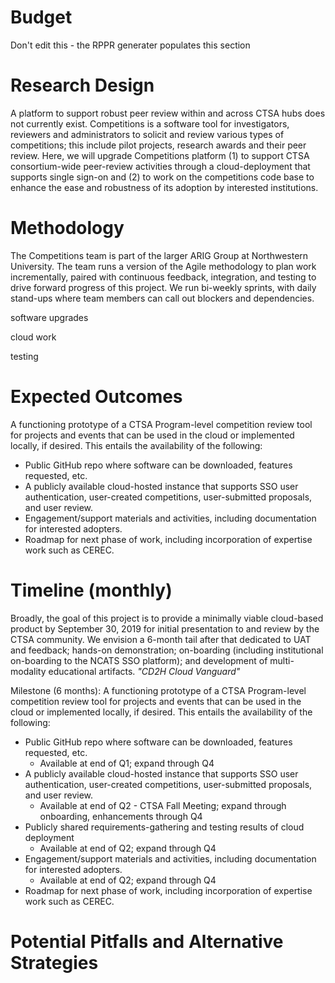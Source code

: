 # Budget
Don't edit this - the RPPR generater populates this section

# Research Design
A platform to support robust peer review within and across CTSA hubs does not currently exist. Competitions is a software tool for investigators, reviewers and administrators to solicit and review various types of competitions; this include pilot projects, research awards and their peer review. Here, we will upgrade Competitions platform (1) to support CTSA consortium-wide peer-review activities through a cloud-deployment that supports single sign-on and (2) to work on the competitions code base to enhance the ease and robustness of its adoption by interested institutions.

# Methodology
The Competitions team is part of the larger ARIG Group at Northwestern University. The team runs a version of the Agile methodology to plan work incrementally, paired with continuous feedback, integration, and testing to drive forward progress of this project. We run bi-weekly sprints, with daily stand-ups where team members can call out blockers and dependencies. 

software upgrades

cloud work

testing

# Expected Outcomes
A functioning prototype of a CTSA Program-level competition review tool for projects and events that can be used in the cloud or implemented locally, if desired. This entails the availability of the following:  

- Public GitHub repo where software can be downloaded, features requested, etc.
- A publicly available cloud-hosted instance that supports SSO user authentication, user-created competitions, user-submitted proposals, and user review.
- Engagement/support materials and activities, including documentation for interested adopters.
- Roadmap for next phase of work, including incorporation of expertise work such as CEREC.

# Timeline (monthly)
Broadly, the goal of this project is to provide a minimally viable cloud-based product by September 30, 2019 for initial presentation to and review by the CTSA community. We envision a 6-month tail after that dedicated to UAT and feedback; hands-on demonstration; on-boarding (including institutional on-boarding to the NCATS SSO platform); and development of multi-modality educational artifacts. *"CD2H Cloud Vanguard"*

Milestone (6 months): 
A functioning prototype of a CTSA Program-level competition review tool for projects and events that can be used in the cloud or implemented locally, if desired. This entails the availability of the following:

- Public GitHub repo where software can be downloaded, features requested, etc. 
    - Available at end of Q1; expand through Q4
- A publicly available cloud-hosted instance that supports SSO user authentication, user-created competitions, user-submitted proposals, and user review. 
    - Available at end of Q2 - CTSA Fall Meeting; expand through onboarding, enhancements through Q4
- Publicly shared requirements-gathering and testing results of cloud deployment
    - Available at end of Q2; expand through Q4 
- Engagement/support materials and activities, including documentation for interested adopters.
    - Available at end of Q2; expand through Q4
- Roadmap for next phase of work, including incorporation of expertise work such as CEREC.



# Potential Pitfalls and Alternative Strategies
